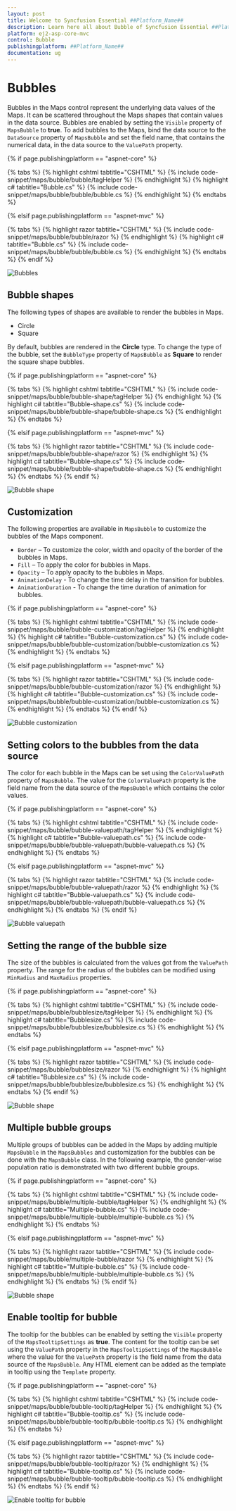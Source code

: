 ```yaml
---
layout: post
title: Welcome to Syncfusion Essential ##Platform_Name##
description: Learn here all about Bubble of Syncfusion Essential ##Platform_Name## widgets based on HTML5 and jQuery.
platform: ej2-asp-core-mvc
control: Bubble
publishingplatform: ##Platform_Name##
documentation: ug
---
```


# Bubbles

Bubbles in the Maps control represent the underlying data values of the Maps. It can be scattered throughout the Maps shapes that contain values in the data source. Bubbles are enabled by setting the `Visible` property of `MapsBubble` to **true**. To add bubbles to the Maps, bind the data source to the `DataSource` property of `MapsBubble` and set the field name, that contains the numerical data, in the data source to the `ValuePath` property.

{% if page.publishingplatform == "aspnet-core" %}

{% tabs %}
{% highlight cshtml tabtitle="CSHTML" %}
{% include code-snippet/maps/bubble/bubble/tagHelper %}
{% endhighlight %}
{% highlight c# tabtitle="Bubble.cs" %}
{% include code-snippet/maps/bubble/bubble/bubble.cs %}
{% endhighlight %}
{% endtabs %}

{% elsif page.publishingplatform == "aspnet-mvc" %}

{% tabs %}
{% highlight razor tabtitle="CSHTML" %}
{% include code-snippet/maps/bubble/bubble/razor %}
{% endhighlight %}
{% highlight c# tabtitle="Bubble.cs" %}
{% include code-snippet/maps/bubble/bubble/bubble.cs %}
{% endhighlight %}
{% endtabs %}
{% endif %}



![Bubbles](./images/Bubble/bubble.PNG)

## Bubble shapes

The following types of shapes are available to render the bubbles in Maps.

* Circle
* Square

By default, bubbles are rendered in the **Circle** type. To change the type of the bubble, set the `BubbleType` property of `MapsBubble` as **Square** to render the square shape bubbles.

{% if page.publishingplatform == "aspnet-core" %}

{% tabs %}
{% highlight cshtml tabtitle="CSHTML" %}
{% include code-snippet/maps/bubble/bubble-shape/tagHelper %}
{% endhighlight %}
{% highlight c# tabtitle="Bubble-shape.cs" %}
{% include code-snippet/maps/bubble/bubble-shape/bubble-shape.cs %}
{% endhighlight %}
{% endtabs %}

{% elsif page.publishingplatform == "aspnet-mvc" %}

{% tabs %}
{% highlight razor tabtitle="CSHTML" %}
{% include code-snippet/maps/bubble/bubble-shape/razor %}
{% endhighlight %}
{% highlight c# tabtitle="Bubble-shape.cs" %}
{% include code-snippet/maps/bubble/bubble-shape/bubble-shape.cs %}
{% endhighlight %}
{% endtabs %}
{% endif %}



![Bubble shape](./images/Bubble/bubble-shape.PNG)

## Customization

The following properties are available in `MapsBubble` to customize the bubbles of the Maps component.

* `Border` – To customize the color, width and opacity of the border of the bubbles in Maps.
* `Fill` – To apply the color for bubbles in Maps.
* `Opacity` – To apply opacity to the bubbles in Maps.
* `AnimationDelay` - To change the time delay in the transition for bubbles.
* `AnimationDuration` - To change the time duration of animation for bubbles.

{% if page.publishingplatform == "aspnet-core" %}

{% tabs %}
{% highlight cshtml tabtitle="CSHTML" %}
{% include code-snippet/maps/bubble/bubble-customization/tagHelper %}
{% endhighlight %}
{% highlight c# tabtitle="Bubble-customization.cs" %}
{% include code-snippet/maps/bubble/bubble-customization/bubble-customization.cs %}
{% endhighlight %}
{% endtabs %}

{% elsif page.publishingplatform == "aspnet-mvc" %}

{% tabs %}
{% highlight razor tabtitle="CSHTML" %}
{% include code-snippet/maps/bubble/bubble-customization/razor %}
{% endhighlight %}
{% highlight c# tabtitle="Bubble-customization.cs" %}
{% include code-snippet/maps/bubble/bubble-customization/bubble-customization.cs %}
{% endhighlight %}
{% endtabs %}
{% endif %}



![Bubble customization](./images/Bubble/bubble-customization.PNG)

## Setting colors to the bubbles from the data source

The color for each bubble in the Maps can be set using the `ColorValuePath` property of `MapsBubble`. The value for the `ColorValuePath` property is the field name from the data source of the `MapsBubble` which contains the color values.

{% if page.publishingplatform == "aspnet-core" %}

{% tabs %}
{% highlight cshtml tabtitle="CSHTML" %}
{% include code-snippet/maps/bubble/bubble-valuepath/tagHelper %}
{% endhighlight %}
{% highlight c# tabtitle="Bubble-valuepath.cs" %}
{% include code-snippet/maps/bubble/bubble-valuepath/bubble-valuepath.cs %}
{% endhighlight %}
{% endtabs %}

{% elsif page.publishingplatform == "aspnet-mvc" %}

{% tabs %}
{% highlight razor tabtitle="CSHTML" %}
{% include code-snippet/maps/bubble/bubble-valuepath/razor %}
{% endhighlight %}
{% highlight c# tabtitle="Bubble-valuepath.cs" %}
{% include code-snippet/maps/bubble/bubble-valuepath/bubble-valuepath.cs %}
{% endhighlight %}
{% endtabs %}
{% endif %}



![Bubble valuepath](./images/Bubble/bubble-valuepath.PNG)

## Setting the range of the bubble size

The size of the bubbles is calculated from the values got from the `ValuePath` property. The range for the radius of the bubbles can be modified using `MinRadius` and `MaxRadius` properties.

{% if page.publishingplatform == "aspnet-core" %}

{% tabs %}
{% highlight cshtml tabtitle="CSHTML" %}
{% include code-snippet/maps/bubble/bubblesize/tagHelper %}
{% endhighlight %}
{% highlight c# tabtitle="Bubblesize.cs" %}
{% include code-snippet/maps/bubble/bubblesize/bubblesize.cs %}
{% endhighlight %}
{% endtabs %}

{% elsif page.publishingplatform == "aspnet-mvc" %}

{% tabs %}
{% highlight razor tabtitle="CSHTML" %}
{% include code-snippet/maps/bubble/bubblesize/razor %}
{% endhighlight %}
{% highlight c# tabtitle="Bubblesize.cs" %}
{% include code-snippet/maps/bubble/bubblesize/bubblesize.cs %}
{% endhighlight %}
{% endtabs %}
{% endif %}



![Bubble shape](./images/Bubble/bubble-sizing.png)

## Multiple bubble groups

Multiple groups of bubbles can be added in the Maps by adding multiple `MapsBubble` in the `MapsBubbles` and customization for the bubbles can be done with the `MapsBubble` class. In the following example, the gender-wise population ratio is demonstrated with two different bubble groups.

{% if page.publishingplatform == "aspnet-core" %}

{% tabs %}
{% highlight cshtml tabtitle="CSHTML" %}
{% include code-snippet/maps/bubble/multiple-bubble/tagHelper %}
{% endhighlight %}
{% highlight c# tabtitle="Multiple-bubble.cs" %}
{% include code-snippet/maps/bubble/multiple-bubble/multiple-bubble.cs %}
{% endhighlight %}
{% endtabs %}

{% elsif page.publishingplatform == "aspnet-mvc" %}

{% tabs %}
{% highlight razor tabtitle="CSHTML" %}
{% include code-snippet/maps/bubble/multiple-bubble/razor %}
{% endhighlight %}
{% highlight c# tabtitle="Multiple-bubble.cs" %}
{% include code-snippet/maps/bubble/multiple-bubble/multiple-bubble.cs %}
{% endhighlight %}
{% endtabs %}
{% endif %}



![Bubble shape](./images/Bubble/multiple-bubble.PNG)

## Enable tooltip for bubble

The tooltip for the bubbles can be enabled by setting the `Visible` property of the `MapsTooltipSettings` as **true**. The content for the tooltip can be set using the `ValuePath` property in the `MapsTooltipSettings` of the `MapsBubble` where the value for the `ValuePath` property is the field name from the data source of the `MapsBubble`. Any HTML element can be added as the template in tooltip using the `Template` property.

{% if page.publishingplatform == "aspnet-core" %}

{% tabs %}
{% highlight cshtml tabtitle="CSHTML" %}
{% include code-snippet/maps/bubble/bubble-tooltip/tagHelper %}
{% endhighlight %}
{% highlight c# tabtitle="Bubble-tooltip.cs" %}
{% include code-snippet/maps/bubble/bubble-tooltip/bubble-tooltip.cs %}
{% endhighlight %}
{% endtabs %}

{% elsif page.publishingplatform == "aspnet-mvc" %}

{% tabs %}
{% highlight razor tabtitle="CSHTML" %}
{% include code-snippet/maps/bubble/bubble-tooltip/razor %}
{% endhighlight %}
{% highlight c# tabtitle="Bubble-tooltip.cs" %}
{% include code-snippet/maps/bubble/bubble-tooltip/bubble-tooltip.cs %}
{% endhighlight %}
{% endtabs %}
{% endif %}



![Enable tooltip for bubble](./images/Bubble/bubble-tooltip.PNG)
